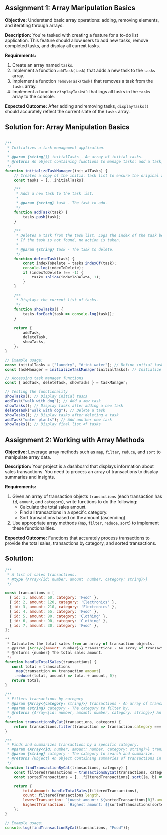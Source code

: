 ## Assignment 1: **Array Manipulation Basics**

**Objective:** Understand basic array operations: adding, removing elements, and iterating through arrays.

**Description:** You're tasked with creating a feature for a to-do list application. This feature should allow users to add new tasks, remove completed tasks, and display all current tasks.

**Requirements:**

1.  Create an array named `tasks`.
2.  Implement a function `addTask(task)` that adds a new task to the `tasks` array.
3.  Implement a function `removeTask(task)` that removes a task from the `tasks` array.
4.  Implement a function `displayTasks()` that logs all tasks in the `tasks` array to the console.

**Expected Outcome:** After adding and removing tasks, `displayTasks()` should accurately reflect the current state of the `tasks` array.


## Solution for: Array Manipulation Basics

```js

/**
 * Initializes a task management application.
 * 
 * @param {string[]} initialTasks - An array of initial tasks.
 * @returns An object containing functions to manage tasks: add a task, delete a task, and display all tasks.
 */
function initializeTaskManager(initialTasks) {
    // Creates a copy of the initial task list to ensure the original array is not modified.
    const tasks = [...initialTasks];
    
    /**
     * Adds a new task to the task list.
     * 
     * @param {string} task - The task to add.
     */
    function addTask(task) {
        tasks.push(task);
    }
    
    /**
     * Deletes a task from the task list. Logs the index of the task being deleted.
     * If the task is not found, no action is taken.
     * 
     * @param {string} task - The task to delete.
     */
    function deleteTask(task) {
        const indexToDelete = tasks.indexOf(task);
        console.log(indexToDelete);
        if (indexToDelete !== -1) {
            tasks.splice(indexToDelete, 1);
        }
    }
  
    /**
     * Displays the current list of tasks.
     */
    function showTasks() {
        tasks.forEach(task => console.log(task));
    }
  
    return {
        addTask,
        deleteTask,
        showTasks,
    };
} 

// Example usage:
const initialTasks = ["laundry", "drink water"]; // Define initial tasks.
const taskManager = initializeTaskManager(initialTasks); // Initialize the task manager with the initial tasks.

// Accessing task manager functions
const { addTask, deleteTask, showTasks } = taskManager;

// Testing the functionality
showTasks(); // Display initial tasks
addTask("walk with dog"); // Add a new task
showTasks(); // Display tasks after adding a new task
deleteTask("walk with dog"); // Delete a task
showTasks(); // Display tasks after deleting a task
addTask("water plants"); // Add another new task
showTasks(); // Display final list of tasks

```


## Assignment 2: **Working with Array Methods**

**Objective:** Leverage array methods such as `map`, `filter`, `reduce`, and `sort` to manipulate array data.

**Description:** Your project is a dashboard that displays information about sales transactions. You need to process an array of transactions to display summaries and insights.

**Requirements:**

1.  Given an array of transaction objects `transactions` (each transaction has `id`, `amount`, and `category`), write functions to do the following:
    -   Calculate the total sales amount.
    -   Find all transactions in a specific category.
    -   Sort transactions based on the amount (ascending).
2.  Use appropriate array methods (`map`, `filter`, `reduce`, `sort`) to implement these functionalities.

**Expected Outcome:** Functions that accurately process transactions to provide the total sales, transactions by category, and sorted transactions.

## Solution:

```js
/**
 * A list of sales transactions.
 * @type {Array<{id: number, amount: number, category: string}>}
 */

const transactions = [
  { id: 1, amount: 60, category: 'Food' },
  { id: 2, amount: 120, category: 'Electronics' },
  { id: 3, amount: 210, category: 'Electronics' },
  { id: 4, amount: 55, category: 'Food' },
  { id: 5, amount: 80, category: 'Clothing' },
  { id: 6, amount: 90, category: 'Clothing' },
  { id: 7, amount: 30, category: 'Food' },
];

**
 * Calculates the total sales from an array of transaction objects.
 * @param {Array<{amount: number}>} transactions - An array of transaction objects.
 * @returns {number} The total sales amount.
 */
function handleTotalSales(transactions) {
   const total = transactions
    .map(transaction => transaction.amount)
    .reduce((total, amount) => total + amount, 0);
   return total;
}

/**
 * Filters transactions by category.
 * @param {Array<{category: string}>} transactions - An array of transaction objects.
 * @param {string} category - The category to filter by.
 * @returns {Array<{id: number, amount: number, category: string}>} An array of transactions filtered by the specified category.
 */
function transactionsByCat(transactions, category) {
    return transactions.filter(transaction => transaction.category === category);
}

/**
 * Finds and summarizes transactions by a specific category.
 * @param {Array<{id: number, amount: number, category: string}>} transactions - An array of transaction objects.
 * @param {string} category - The category to search and summarize.
 * @returns {Object} An object containing summaries of transactions in the specified category.
 */
function findTransactionByCat(transactions, category) {
    const filteredTransactions = transactionsByCat(transactions, category);
    const sortedTransactions = [...filteredTransactions].sort((a, b) => a.amount - b.amount);

    return {
        totalAmount: handleTotalSales(filteredTransactions),
        count: filteredTransactions.length,
        lowestTransaction: `Lowest amount: ${sortedTransactions[0]?.amount} | ID: ${sortedTransactions[0]?.id}`,
        highestTransaction: `Highest amount: ${sortedTransactions[sortedTransactions.length - 1]?.amount} | ID: ${sortedTransactions[sortedTransactions.length - 1]?.id}`,
    };
}

// Example usage:
console.log(findTransactionByCat(transactions, "Food"));
```
